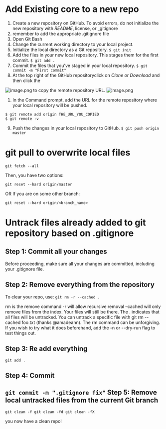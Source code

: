 Add Existing core to a new repo
===== 


1. Create a new repository on GitHub. To avoid errors, do not initialize the new repository with _README_, license, or _gitignore
1. remember to add the appropriate .gitignore file
1. Open Git Bash
1. Change the current working directory to your local project.
1. Initialize the local directory as a Git repository.
 `$ git init`
1. Add the files in your new local repository. This stages them for the first commit.
`$ git add .`
1. Commit the files that you've staged in your local repository.
`$ git commit -m "First commit"`
1. At the top right of the GitHub repositoryclick on _Clone or Download_ and then click the 

![image.png](/.attachments/image-23cd624e-4629-4188-b422-480b5d9b2661.png) to copy the remote repository URL.
![image.png](/.attachments/image-a0df0f85-ac0c-42f8-b380-561cc6685f49.png)
1. In the Command prompt, add the URL for the remote repository where your local repository will be pushed.
```
$ git remote add origin THE_URL_YOU_COPIED
$ git remote -v
```
9. Push the changes in your local repository to GitHub.
`$ git push origin master`



git pull to overwrite local files
==
`git fetch --all`

Then, you have two options:

`git reset --hard origin/master`

OR If you are on some other branch:

`git reset --hard origin/<branch_name>`

Untrack files already added to git repository based on .gitignore
==

Step 1: Commit all your changes
-
Before proceeding, make sure all your changes are committed, including your .gitignore file.

Step 2: Remove everything from the repository
-
To clear your repo, use:
`git rm -r --cached .`

rm is the remove command
-r will allow recursive removal
–cached will only remove files from the index. Your files will still be there.
The . indicates that all files will be untracked. You can untrack a specific file with git rm --cached foo.txt (thanks @amadeann).
The rm command can be unforgiving. If you wish to try what it does beforehand, add the -n or --dry-run flag to test things out.

Step 3: Re add everything
- 
`git add .`

Step 4: Commit
-
`git commit -m ".gitignore fix"`
Step 5: Remove local untracked files from the current Git branch
-
`git clean -f
git clean -fd
git clean -fX`



you now have a clean repo!
 
